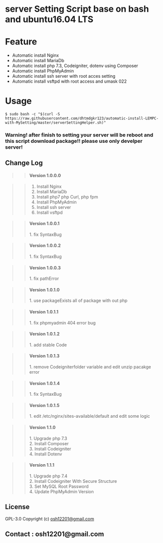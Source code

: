 server Setting Script base on bash and ubuntu16.04 LTS
=

Feature
=
+ Automatic install Nginx <br />
+ Automatic install MariaDb <br />
+ Automatic install php 7.3, Codeigniter, dotenv using Composer<br />
+ Automatic install PhpMyAdmin<br />
+ Automatic install ssh server with root acces setting<br />
+ Automatic install vsftpd with root access and umask 022<br />

Usage
=
`
$ sudo bash -c "$(curl -S https://raw.githubusercontent.com/dhtmdgkr123/automatic-install-LEMPC-with-MySetting/master/serverSettingHelper.sh)"
`
### Warning! after finish to setting your server will be reboot and this script download package!! please use only develper server!

<h2>Change Log</h2>

>><h4>Version 1.0.0.0</h5>

>>1. Install Nginx<br />
>>1. Install MariaDb<br />
>>1. Install php7 php Curl, php fpm<br />
>>1. Install PhpMyAdmin<br />
>>1. Install ssh server<br />
>>1. Install vsftpd<br />

>><h4>Version 1.0.0.1</h4>
>>1. fix SyntaxBug<br />

>><h4>Version 1.0.0.2</h4>
>>1. fix SyntaxBug<br />

>><h4>Version 1.0.0.3</h4>
>>1. fix pathError<br />

>><h4>Version 1.0.1.0</h4>
>>1. use packageExists all of package with out php<br />

>><h4>Version 1.0.1.1</h4>
>>1. fix phpmyadmin 404 error bug<br />

>><h4>Version 1.0.1.2</h4>
>>1. add stable Code<br />

>><h4>Version 1.0.1.3</h4>
>>1. remove Codeigniterfolder variable and edit unzip pacakge error<br />

>><h4>Version 1.0.1.4</h4>
>>1. fix SyntaxBug<br />

>><h4>Version 1.0.1.5</h4>
>>1. edit /etc/nginx/sites-available/default and edit some logic<br />

>><h4>Version 1.1.0</h4>
>>1. Upgrade php 7.3<br />
>>2. Install Composer<br />
>>3. Install Codeigniter<br />
>>4. Install Dotenv<br />

>><h4>Version 1.1.1</h4>
>>1. Upgrade php 7.4<br />
>>2. Install Codeigniter With Secure Structure<br />
>>3. Set MySQL Root Password<br />
>>4. Update PhpMyAdmin Version<br />

License
-
GPL-3.0 Copyright (c) osh12201@gmail.com


<h2>Contact : osh12201@gmail.com</h2>   
